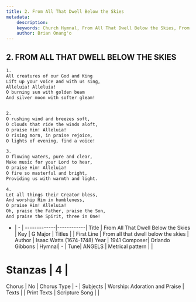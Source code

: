 ```yaml
---
title: 2. From All That Dwell Below the Skies
metadata:
    description: 
    keywords: Church Hymnal, From All That Dwell Below the Skies, From all that dwell below the skies, 
    author: Brian Onang'o
---
```



## 2. FROM ALL THAT DWELL BELOW THE SKIES

```txt
1.
All creatures of our God and King
Lift up your voice and with us sing,
Alleluia! Alleluia!
O burning sun with golden beam
And silver moon with softer gleam!


2.
O rushing wind and breezes soft,
O clouds that ride the winds aloft,
O praise Him! Alleluia!
O rising morn, in praise rejoice,
O lights of evening, find a voice!

3.
O flowing waters, pure and clear,
Make music for your Lord to hear,
O praise Him! Alleluia!
O fire so masterful and bright,
Providing us with warmth and light.

4.
Let all things their Creator bless,
And worship Him in humbleness,
O praise Him! Alleluia!
Oh, praise the Father, praise the Son,
And praise the Spirit, three in One!
```

- |   -  |
-------------|------------|
Title | From All That Dwell Below the Skies |
Key | G Major |
Titles |  |
First Line | From all that dwell below the skies |
Author | Isaac Watts (1674-1748)
Year | 1941
Composer| Orlando Gibbons |
Hymnal|  - |
Tune| ANGELS |
Metrical pattern | |
# Stanzas | 4 |
Chorus | No |
Chorus Type | - |
Subjects | Worship: Adoration and Praise |
Texts |  |
Print Texts | 
Scripture Song |  |
  
